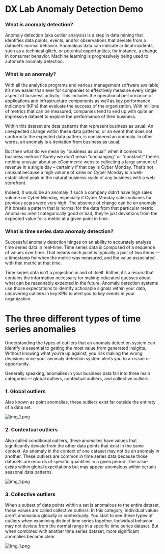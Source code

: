 # DX Lab Anomaly Detection Demo

### What is anomaly detection?
Anomaly detection (aka outlier analysis) is a step in data mining that identifies data points, events, and/or observations that deviate from a dataset’s normal behavior. Anomalous data can indicate critical incidents, such as a technical glitch, or potential opportunities, for instance, a change in consumer behavior. Machine learning is progressively being used to automate anomaly detection. 

### What is an anomaly?
With all the analytics programs and various management software available, it’s now easier than ever for companies to effectively measure every single aspect of business activity. This includes the operational performance of applications and infrastructure components as well as key performance indicators (KPIs) that evaluate the success of the organization. With millions of metrics that can be measured, companies tend to end up with quite an impressive dataset to explore the performance of their business.

Within this dataset are data patterns that represent business as usual. An unexpected change within these data patterns, or an event that does not conform to the expected data pattern, is considered an anomaly. In other words, an anomaly is a deviation from business as usual.

But then what do we mean by “business as usual” when it comes to business metrics?  Surely we don’t mean “unchanging” or “constant;” there’s nothing unusual about an eCommerce website collecting a large amount of revenue in a single day – certainly if that day is Cyber Monday. That’s not unusual because a high volume of sales on Cyber Monday is a well-established peak in the natural business cycle of any business with a web storefront.

Indeed, it would be an anomaly if such a company didn’t have high sales volume on Cyber Monday, especially if Cyber Monday sales volumes for previous years were very high. The absence of change can be an anomaly if it breaks a pattern that is normal for the data from that particular metric. Anomalies aren’t categorically good or bad, they’re just deviations from the expected value for a metric at a given point in time.

### What is time series data anomaly detection?
Successful anomaly detection hinges on an ability to accurately analyze time series data in real-time. Time series data is composed of a sequence of values over time. That means each point is typically a pair of two items — a timestamp for when the metric was measured, and the value associated with that metric at that time.

Time series data isn’t a projection in and of itself. Rather, it’s a record that contains the information necessary for making educated guesses about what can be reasonably expected in the future. Anomaly detection systems use those expectations to identify actionable signals within your data, uncovering outliers in key KPIs to alert you to key events in your organization.


# The three different types of time series anomalies
Understanding the types of outliers that an anomaly detection system can identify is essential to getting the most value from generated insights. Without knowing what you’re up against, you risk making the wrong decisions once your anomaly detection system alerts you to an issue or opportunity.

Generally speaking, anomalies in your business data fall into three main categories — global outliers, contextual outliers, and collective outliers.

### 1. Global outliers
Also known as point anomalies, these outliers exist far outside the entirety of a data set.

![img_1.png](https://2b309c36t6402pmjhp3206t0-wpengine.netdna-ssl.com/wp-content/uploads/What-is-anomaly-detection-examining-the-essentials-graph-1-1.jpg)

### 2. Contextual outliers
Also called conditional outliers, these anomalies have values that significantly deviate from the other data points that exist in the same context. An anomaly in the context of one dataset may not be an anomaly in another. These outliers are common in time series data because those datasets are records of specific quantities in a given period. The value exists within global expectations but may appear anomalous within certain seasonal data patterns.

![img_1.png](https://2b309c36t6402pmjhp3206t0-wpengine.netdna-ssl.com/wp-content/uploads/What-is-anomaly-detection-examining-the-essentials-graph-2-1.jpg)

### 3. Collective outliers
When a subset of data points within a set is anomalous to the entire dataset, those values are called collective outliers. In this category, individual values aren’t anomalous globally or contextually. You start to see these types of outliers when examining distinct time series together. Individual behavior may not deviate from the normal range in a specific time series dataset. But when combined with another time series dataset, more significant anomalies become clear.

![img_1.png](https://2b309c36t6402pmjhp3206t0-wpengine.netdna-ssl.com/wp-content/uploads/What-is-anomaly-detection-examining-the-essentials-graph-3-1.jpg)